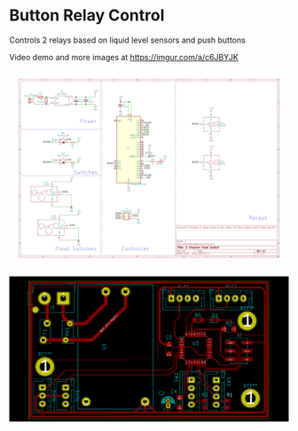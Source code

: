 # Button Relay Control

Controls 2 relays based on liquid level sensors and push buttons

Video demo and more images at https://imgur.com/a/c6JBYJK

![alt tag](https://github.com/Ranthalion/ButtonRelayControl/blob/master/schematics/buttonRelayModuleControl/buttonRelayModuleControl.svg "Schematic")

![alt tag](https://github.com/Ranthalion/ButtonRelayControl/blob/master/schematics/buttonRelayModuleControl/board.png "Schematic")
